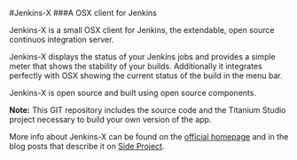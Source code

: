 #Jenkins-X
###A OSX client for Jenkins

Jenkins-X is a small OSX client for Jenkins, the extendable, open source continuos integration server.

Jenkins-X displays the status of your Jenkins jobs and provides a simple meter that shows the stability of your builds. Additionally it integrates perfectly with OSX showing the current status of the build in the menu bar.

Jenkins-X is open source and built using open source components.

**Note:** This GIT repository includes the source code and the Titanium Studio project necessary to build your own version of the app.

More info about Jenkins-X can be found on the [official homepage](http://marcon.me/jenkins-x) and in the blog posts that describe it on [Side Project](http://blog.marcon.me).